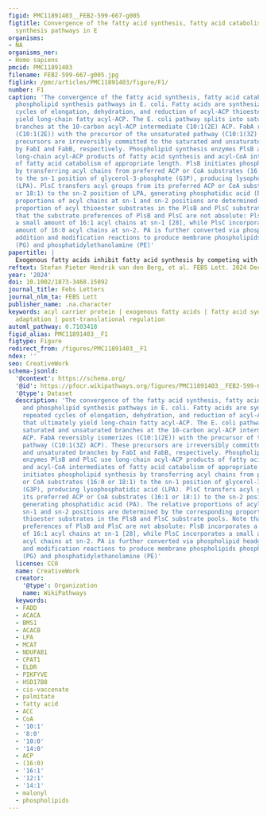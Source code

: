 ```yaml
---
figid: PMC11891403__FEB2-599-667-g005
figtitle: Convergence of the fatty acid synthesis, fatty acid catabolism, and phospholipid
  synthesis pathways in E
organisms:
- NA
organisms_ner:
- Homo sapiens
pmcid: PMC11891403
filename: FEB2-599-667-g005.jpg
figlink: /pmc/articles/PMC11891403/figure/F1/
number: F1
caption: 'The convergence of the fatty acid synthesis, fatty acid catabolism, and
  phospholipid synthesis pathways in E. coli. Fatty acids are synthesized by repeated
  cycles of elongation, dehydration, and reduction of acyl‐ACP thioesters that ultimately
  yield long‐chain fatty acyl‐ACP. The E. coli pathway splits into saturated and unsaturated
  branches at the 10‐carbon acyl‐ACP intermediate C10:1(2E) ACP. FabA reversibly isomerizes
  (C10:1(2E)) with the precursor of the unsaturated pathway (C10:1(3Z) ACP). These
  precursors are irreversibly committed to the saturated and unsaturated branches
  by FabI and FabB, respectively. Phospholipid synthesis enzymes PlsB and PlsC use
  long‐chain acyl‐ACP products of fatty acid synthesis and acyl‐CoA intermediates
  of fatty acid catabolism of appropriate length. PlsB initiates phospholipid synthesis
  by transferring acyl chains from preferred ACP or CoA substrates (16:0 or 18:1)
  to the sn‐1 position of glycerol‐3‐phosphate (G3P), producing lysophosphatidic acid
  (LPA). PlsC transfers acyl groups from its preferred ACP or CoA substrates (16:1
  or 18:1) to the sn‐2 position of LPA, generating phosphatidic acid (PA). The relative
  proportions of acyl chains at sn‐1 and sn‐2 positions are determined by the corresponding
  proportion of acyl thioester substrates in the PlsB and PlsC substrate pools. Note
  that the substrate preferences of PlsB and PlsC are not absolute: PlsB incorporates
  a small amount of 16:1 acyl chains at sn‐1 [28], while PlsC incorporates a small
  amount of 16:0 acyl chains at sn‐2. PA is further converted via phospholipid headgroup
  addition and modification reactions to produce membrane phospholipids phosphatidylglycerol
  (PG) and phosphatidylethanolamine (PE)'
papertitle: |
  Exogenous fatty acids inhibit fatty acid synthesis by competing with endogenously generated substrates for phospholipid synthesis in Escherichia coli
reftext: Stefan Pieter Hendrik van den Berg, et al. FEBS Lett. 2024 Dec 30;599(5).
year: '2024'
doi: 10.1002/1873-3468.15092
journal_title: Febs Letters
journal_nlm_ta: FEBS Lett
publisher_name: .na.character
keywords: acyl carrier protein | exogenous fatty acids | fatty acid synthesis | homeoviscous
  adaptation | post‐translational regulation
automl_pathway: 0.7103418
figid_alias: PMC11891403__F1
figtype: Figure
redirect_from: /figures/PMC11891403__F1
ndex: ''
seo: CreativeWork
schema-jsonld:
  '@context': https://schema.org/
  '@id': https://pfocr.wikipathways.org/figures/PMC11891403__FEB2-599-667-g005.html
  '@type': Dataset
  description: 'The convergence of the fatty acid synthesis, fatty acid catabolism,
    and phospholipid synthesis pathways in E. coli. Fatty acids are synthesized by
    repeated cycles of elongation, dehydration, and reduction of acyl‐ACP thioesters
    that ultimately yield long‐chain fatty acyl‐ACP. The E. coli pathway splits into
    saturated and unsaturated branches at the 10‐carbon acyl‐ACP intermediate C10:1(2E)
    ACP. FabA reversibly isomerizes (C10:1(2E)) with the precursor of the unsaturated
    pathway (C10:1(3Z) ACP). These precursors are irreversibly committed to the saturated
    and unsaturated branches by FabI and FabB, respectively. Phospholipid synthesis
    enzymes PlsB and PlsC use long‐chain acyl‐ACP products of fatty acid synthesis
    and acyl‐CoA intermediates of fatty acid catabolism of appropriate length. PlsB
    initiates phospholipid synthesis by transferring acyl chains from preferred ACP
    or CoA substrates (16:0 or 18:1) to the sn‐1 position of glycerol‐3‐phosphate
    (G3P), producing lysophosphatidic acid (LPA). PlsC transfers acyl groups from
    its preferred ACP or CoA substrates (16:1 or 18:1) to the sn‐2 position of LPA,
    generating phosphatidic acid (PA). The relative proportions of acyl chains at
    sn‐1 and sn‐2 positions are determined by the corresponding proportion of acyl
    thioester substrates in the PlsB and PlsC substrate pools. Note that the substrate
    preferences of PlsB and PlsC are not absolute: PlsB incorporates a small amount
    of 16:1 acyl chains at sn‐1 [28], while PlsC incorporates a small amount of 16:0
    acyl chains at sn‐2. PA is further converted via phospholipid headgroup addition
    and modification reactions to produce membrane phospholipids phosphatidylglycerol
    (PG) and phosphatidylethanolamine (PE)'
  license: CC0
  name: CreativeWork
  creator:
    '@type': Organization
    name: WikiPathways
  keywords:
  - FADD
  - ACACA
  - BMS1
  - ACACB
  - LPA
  - MCAT
  - NDUFAB1
  - CPAT1
  - ELDR
  - PIKFYVE
  - HSD17B8
  - cis-vaccenate
  - palmitate
  - fatty acid
  - ACC
  - CoA
  - '10:1'
  - '8:0'
  - '10:0'
  - '14:0'
  - ACP
  - (16:0)
  - '16:1'
  - '12:1'
  - '14:1'
  - malonyl
  - phospholipids
---
```

